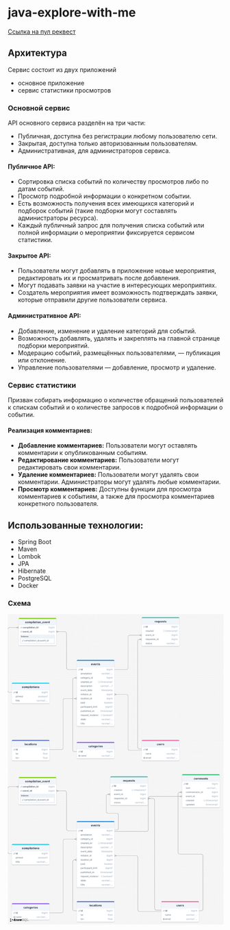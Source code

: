 # java-explore-with-me

[Ссылка на пул реквест](https://github.com/HaMeCTHuK/explore-with-me/pull/3)

## Архитектура

Сервис состоит из двух приложений
- основное приложение
- сервис статистики просмотров

### Основной сервис

API основного сервиса разделён на три части:
* Публичная, доступна без регистрации любому пользователю сети.
* Закрытая, доступна только авторизованным пользователям.
* Административная, для администраторов сервиса.

#### Публичное API:

* Сортировка списка событий по количеству просмотров либо по датам событий.
* Просмотр подробной информации о конкретном событии.
* Есть возможность получения всех имеющихся категорий и подборок событий (такие подборки могут составлять администраторы ресурса).
* Каждый публичный запрос для получения списка событий или полной информации о мероприятии фиксируется сервисом статистики.

#### Закрытое API:

* Пользователи могут добавлять в приложение новые мероприятия, редактировать их и просматривать после добавления.
* Могут подавать заявки на участие в интересующих мероприятиях.
* Создатель мероприятия имеет возможность подтверждать заявки, которые отправили другие пользователи сервиса.

#### Административное API:

* Добавление, изменение и удаление категорий для событий.
* Возможность добавлять, удалять и закреплять на главной странице подборки мероприятий.
* Модерацию событий, размещённых пользователями, — публикация или отклонение.
* Управление пользователями — добавление, просмотр и удаление.

### Сервис статистики

Призван собирать информацию о количестве обращений пользователей к спискам событий и о количестве запросов к подробной информации о событии.

#### **Реализация комментариев:**

* **Добавление комментариев:** Пользователи могут оставлять комментарии к опубликованным событиям.
* **Редактирование комментариев:** Пользователи могут редактировать свои комментарии.
* **Удаление комментариев:** Пользователи могут удалять свои комментарии. Администраторы могут удалять любые комментарии.
* **Просмотр комментариев:** Доступны функции для просмотра комментариев к событиям, а также для просмотра комментариев конкретного пользователя.


## Использованные технологии:

* Spring Boot
* Maven
* Lombok
* JPA
* Hibernate
* PostgreSQL
* Docker

### Схема
![drawSQL-image-export-2024-07-14.png](drawSQL-image-export-2024-07-14.png)